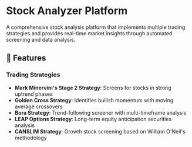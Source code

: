# Stock Analyzer Platform

A comprehensive stock analysis platform that implements multiple trading strategies and provides real-time market insights through automated screening and data analysis.

## 🚀 Features

### Trading Strategies
- **Mark Minervini's Stage 2 Strategy**: Screens for stocks in strong uptrend phases
- **Golden Cross Strategy**: Identifies bullish momentum with moving average crossovers
- **Bora Strategy**: Trend-following screener with multi-timeframe analysis
- **LEAP Options Strategy**: Long-term equity anticipation securities analysis
- **CANSLIM Strategy**: Growth stock screening based on William O'Neil's methodology